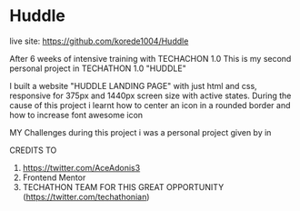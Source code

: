 # Huddle
live site: https://github.com/korede1004/Huddle

After 6 weeks of intensive training with TECHACHON 1.0
This is my second personal project in TECHATHON 1.0 "HUDDLE" 

I built a website "HUDDLE LANDING PAGE" with just html and css, responsive for 375px and 1440px screen size with active states.
During the cause of this project i learnt how to center an icon in a rounded border and how to increase font awesome icon 

MY Challenges
during this project i was 
a personal project given by in 

CREDITS TO 
1. https://twitter.com/AceAdonis3
2. Frontend Mentor
3. TECHATHON TEAM FOR THIS GREAT OPPORTUNITY (https://twitter.com/techathonian)
